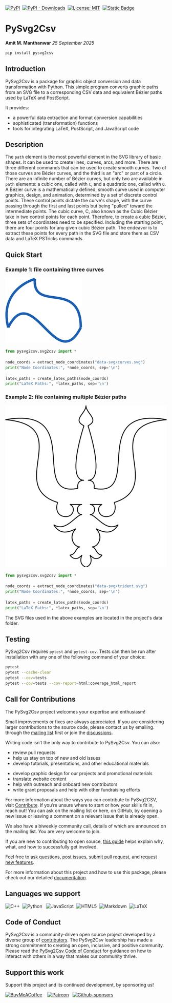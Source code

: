 [![PyPI](https://img.shields.io/pypi/v/pysvg2csv)](https://pypi.org/project/PySvg2Csv/)&nbsp;
[![PyPI - Downloads](https://img.shields.io/pypi/dm/pysvg2csv)](https://pypistats.org/packages/pysvg2csv)&nbsp;
[![License: MIT](https://img.shields.io/badge/License-MIT-maroon.svg)](https://opensource.org/licenses/MIT)&nbsp;
[![Static Badge](https://img.shields.io/badge/Test-Passing-teal)](https://github.com/manthanwar/PySvg2Csv)&nbsp;

<!-- [![GitHub Downloads (all assets, all releases)](https://img.shields.io/github/downloads/manthanwar/PySvg2Csv/total?logo=github)](https://github.com/manthanwar/PySvg2Csv)&nbsp; -->
<!-- [![GitHub repo size](https://img.shields.io/github/repo-size/manthanwar/PySvg2Csv?&color=purple&logo=github)](https://github.com/manthanwar/PySvg2Csv)&nbsp; -->

# PySvg2Csv

**Amit M. Manthanwar** _25 September 2025_

```sh
pip install pysvg2csv
```

## Introduction

PySvg2Csv is a package for graphic object conversion and data transformation with Python. This simple program converts graphic paths from an SVG file to a corresponding CSV data and equivalent Bézier paths used by LaTeX and PostScript.

It provides:

- a powerful data extraction and format conversion capabilities
- sophisticated (transformation) functions
- tools for integrating LaTeX, PostScript, and JavaScript  code

## Description

The `path` element is the most powerful element in the SVG library of basic shapes. It can be used to create lines, curves, arcs, and more. There are three different commands that can be used to create smooth curves. Two of those curves are Bézier curves, and the third is an "arc" or part of a circle. There are an infinite number of Bézier curves, but only two are available in `path` elements: a cubic one, called with `C`, and a quadratic one, called with `Q`. A Bézier curve is a mathematically defined, smooth curve used in computer graphics, design, and animation, determined by a set of discrete control points. These control points dictate the curve's shape, with the curve passing through the first and last points but being "pulled" toward the intermediate points. The cubic curve, C, also known as the Cubic Bézier take in two control points for each point. Therefore, to create a cubic Bézier, three sets of coordinates need to be specified. Including the starting point, there are four points for any given cubic Bézier path. The endeavor is to extract these points for every path in the SVG file and store them as CSV data and LaTeX PSTricks commands.

## Quick Start

### Example 1: file containing three curves

![Simple Curves](https://raw.githubusercontent.com/manthanwar/PySvg2Csv/refs/heads/main/data/curves.svg)


```python
from pysvg2csv.svg2csv import *

node_coords = extract_node_coordinates("data-svg/curves.svg")
print("Node Coordinates:", *node_coords, sep='\n')

latex_paths = create_latex_paths(node_coords)
print("LaTeX Paths:", *latex_paths, sep='\n')
```

### Example 2: file containing multiple Bézier paths

![Trident](https://raw.githubusercontent.com/manthanwar/PySvg2Csv/refs/heads/main/data/trident.svg)

```python
from pysvg2csv.svg2csv import *

node_coords = extract_node_coordinates("data-svg/trident.svg")
print("Node Coordinates:", *node_coords, sep='\n')

latex_paths = create_latex_paths(node_coords)
print("LaTeX Paths:", *latex_paths, sep='\n')
```

The SVG files used in the above examples are located in the project's data folder.

## Testing

PySvg2Csv requires `pytest` and `pytest-cov`.  Tests can then be run after installation with any one of the following command of your choice:

```sh
pytest
pytest --cache-clear
pytest --cov=tests
pytest --cov=tests --cov-report=html:coverage_html_report
```

## Call for Contributions

The PySvg2Csv project welcomes your expertise and enthusiasm!

Small improvements or fixes are always appreciated. If you are considering larger contributions
to the source code, please contact us by emailing.
 through the [mailing
list](https://mail.python.org/archives/list/python-list@python.org/) first or join the [discussions](https://github.com/manthanwar/PySvg2Csv/discussions).

<!-- (https://mail.python.org/mailman/listinfo/PySvg2Csv-discussion) -->

Writing code isn’t the only way to contribute to PySvg2Csv. You can also:

- review pull requests
- help us stay on top of new and old issues
- develop tutorials, presentations, and other educational materials
<!-- - maintain and improve [our website](https://github.com/manthawnar/PySvg2Csv.org) -->
- develop graphic design for our projects and promotional materials
- translate website content
- help with outreach and onboard new contributors
- write grant proposals and help with other fundraising efforts

For more information about the ways you can contribute to PySvg2CSV, visit [Contribute](CONTRIBUTING.md). If you’re unsure where to start or how your skills fit in, reach out! You can ask on the mailing list or here, on GitHub, by opening a new issue or leaving a comment on a relevant issue that is already open.

<!-- Our preferred channels of communication are all public, but if you’d like to speak to us in private first, contact our community coordinators at
<PySvg2Csv-team@googlegroups.com> or on Slack (write <PySvg2Csv-team@googlegroups.com> for
an invitation). -->

We also have a biweekly community call, details of which are announced on the mailing list. You are very welcome to join.

If you are new to contributing to open source, [this
guide](https://opensource.guide/how-to-contribute/) helps explain why, what, and how to successfully get involved.

Feel free to [ask questions](https://github.com/manthanwar/PySvg2Csv/discussions), [post issues](https://github.com/manthanwar/PySvg2Csv/issues), [submit pull request](https://github.com/manthanwar/PySvg2Csv/pulls), and [request new features](https://github.com/manthanwar/PySvg2Csv/discussions/categories/ideas).

For more information about this project and how to use this package, please check out our detailed [documentation](README.md).

## Languages we support

![C++](https://img.shields.io/badge/c++-%2300599C.svg?style=for-the-badge&logo=c%2B%2B&logoColor=white)&nbsp;
![Python](https://img.shields.io/badge/python-3670A0?style=for-the-badge&logo=python&logoColor=ffdd54) &nbsp;
![JavaScript](https://img.shields.io/badge/javascript-%23323330.svg?style=for-the-badge&logo=javascript&logoColor=%23F7DF1E)&nbsp;
![HTML5](https://img.shields.io/badge/html5-%23E34F26.svg?style=for-the-badge&logo=html5&logoColor=white)&nbsp;
![Markdown](https://img.shields.io/badge/markdown-%23000000.svg?style=for-the-badge&logo=markdown&logoColor=white)&nbsp;
![LaTeX](https://img.shields.io/badge/latex-%23008080.svg?style=for-the-badge&logo=latex&logoColor=white)

## Code of Conduct

PySvg2Csv is a community-driven open source project developed by a diverse group of
[contributors](CONTRIBUTING.md). The PySvg2Csv leadership has made a strong
commitment to creating an open, inclusive, and positive community. Please read the
[PySvg2Csv Code of Conduct](CODE_OF_CONDUCT.md) for guidance on how to interact with others in a way that makes our community thrive.

## Support this work

Support this project and its continued development, by sponsoring us!

[![BuyMeACoffee](https://img.shields.io/badge/Buy%20Me%20a%20Coffee-ffdd00?style=for-the-badge&logo=buy-me-a-coffee&logoColor=black)](https://buymeacoffee.com/manthanwar)
&nbsp;&nbsp;
[![Patreon](https://img.shields.io/badge/Patreon-F96854?style=for-the-badge&logo=patreon&logoColor=white)](https://patreon.com/manthanwar)&nbsp;&nbsp;
[![Github-sponsors](https://img.shields.io/badge/sponsor-30363D?style=for-the-badge&logo=GitHub&logoColor=#EA4AAA)](https://github.com/sponsors/manthanwar)

